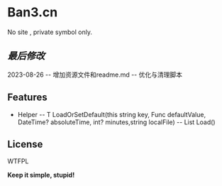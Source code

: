 ﻿# Ban3.cn
No site , private symbol only.

## _最后修改_

2023-08-26
-- 增加资源文件和readme.md
-- 优化与清理脚本

## Features

- Helper
-- T LoadOrSetDefault<T>(this string key, Func<T> defaultValue, DateTime? absoluteTime, int? minutes,string localFile)
-- List<AssemblyFile> Load()

## License

WTFPL

**Keep it simple, stupid!**